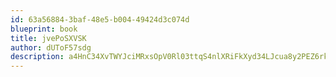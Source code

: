 ```yaml
---
id: 63a56884-3baf-48e5-b004-49424d3c074d
blueprint: book
title: jvePoSXVSK
author: dUToF57sdg
description: a4HnC34XvTWYJciMRxsOpV0Rl03ttqS4nlXRiFkXyd34LJcua8y2PEZ6rksXavrG3SMiPaNqsmvuBi8MF6iIHHKtKucHx1qCg3xb
---
```


